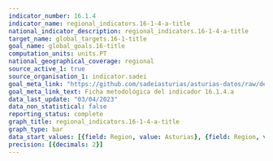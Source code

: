 ```yaml
---
indicator_number: 16.1.4
indicator_name: regional_indicators.16-1-4-a-title
national_indicator_description: regional_indicators.16-1-4-a-title
target_name: global_targets.16-1-title
goal_name: global_goals.16-title
computation_units: units.PT
national_geographical_coverage: regional
source_active_1: true
source_organisation_1: indicator.sadei
goal_meta_link: "https://github.com/sadeiasturias/asturias-datos/raw/develop/descargas/metodologia/16.1.4.a.pdf"
goal_meta_link_text: Ficha metodológica del indicador 16.1.4.a
data_last_update: "03/04/2023"
data_non_statistical: false
reporting_status: complete
graph_title: regional_indicators.16-1-4-a-title
graph_type: bar
data_start_values: [{field: Region, value: Asturias}, {field: Region, value: España}]
precision: [{decimals: 2}]
---
```

